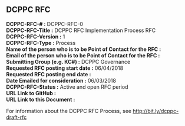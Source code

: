 ## DCPPC RFC 


**DCPPC-RFC-# :** DCPPC-RFC-0  
**DCPPC-RFC-Title :** DCPPC RFC Implementation Process RFC  
**DCPPC-RFC-Version :** 1  
**DCPPC-RFC-Type :** Process  
**Name of the person who is to be Point of Contact for the RFC :**   
**Email of the person who is to be Point of Contact for the RFC :**   
**Submitting Group (e.g. KC#) :** DCPPC Governance  
**Requested RFC posting start date :** 06/04/2018  
**Requested RFC posting end date :**  
**Date Emailed for consideration :** 06/03/2018  
**DCPPC-RFC-Status :** Active and open RFC period  
**URL Link to GitHub :**   
**URL Link to this Document :**   
  
For information about the DCPPC RFC Process, see http://bit.ly/dcppc-draft-rfc  
